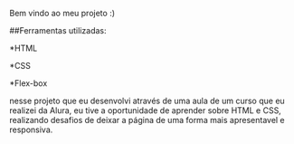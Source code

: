 Bem vindo ao meu projeto :)

##Ferramentas utilizadas:

*HTML

*CSS

*Flex-box

nesse projeto que eu desenvolvi através de uma aula de um curso que eu realizei da Alura, eu tive a oportunidade de aprender sobre HTML e CSS, realizando desafios de deixar a página de uma forma mais apresentavel e responsiva.
